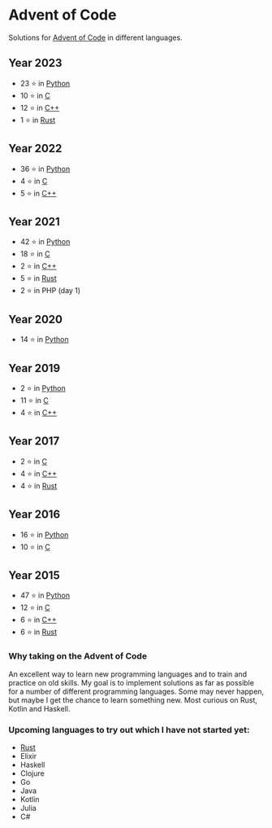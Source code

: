 # Advent of Code

Solutions for [Advent of Code](https://adventofcode.com) in different languages.

## Year 2023
+ 23 &#11088; in [Python](python/README.md)
+ 10 &#11088; in [C](C/README.md)
+ 12 &#11088; in [C++](C++/README.md)
+ 1 &#11088; in [Rust](Rust/README.md)

## Year 2022
+ 36 &#11088; in [Python](python/README.md)
+ 4 &#11088; in [C](C/README.md)
+ 5 &#11088; in [C++](C++/README.md)

## Year 2021
+ 42 &#11088; in [Python](python/README.md)
+ 18 &#11088; in [C](C/README.md)
+ 2 &#11088; in [C++](C++/README.md)
+ 5 &#11088; in [Rust](Rust/README.md)
+ 2 &#11088; in PHP (day 1)

## Year 2020
+ 14 &#11088; in [Python](python/README.md)

## Year 2019
+ 2 &#11088; in [Python](python/README.md)
+ 11 &#11088; in [C](C/README.md)
+ 4 &#11088; in [C++](C++/README.md)

## Year 2017
+ 2 &#11088; in [C](C/README.md)
+ 4 &#11088; in [C++](C++/README.md)
+ 4 &#11088; in [Rust](Rust/README.md)

## Year 2016
+ 16 &#11088; in [Python](python/README.md)
+ 10 &#11088; in [C](C/README.md)

## Year 2015
+ 47 &#11088; in [Python](python/README.md)
+ 12 &#11088; in [C](C/README.md)
+ 6 &#11088; in [C++](C++/README.md)
+ 6 &#11088; in [Rust](Rust/README.md)


### Why taking on the Advent of Code
An excellent way to learn new programming languages and to train and practice on old skills. My goal is to implement solutions as far as possible for a number of different programming languages. Some may never happen, but maybe I get the chance to learn something new. Most curious on Rust, Kotlin and Haskell.


### Upcoming languages to try out which I have not started yet:
+ [Rust](https://www.rust-lang.org/)
+ Elixir
+ Haskell
+ Clojure
+ Go
+ Java
+ Kotlin
+ Julia
+ C#

